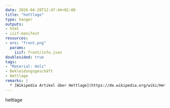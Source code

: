 ```yaml
---
date: 2026-04-28T12:47:44+02:00
title: "hettlage"
type: hanger
outputs:
- html
- iiif-manifest
resources:
- src: "front.png"
  params:
    iiif: front/info.json
doublesided: true
tags:
- "Material: Holz"
- Bekleidungsgeschäft
- Hettlage
remarks: |
  * [Wikipedia Artikel über Hettlage](https://de.wikipedia.org/wiki/Hettlage_(Unternehmen))
---
```

hettlage
